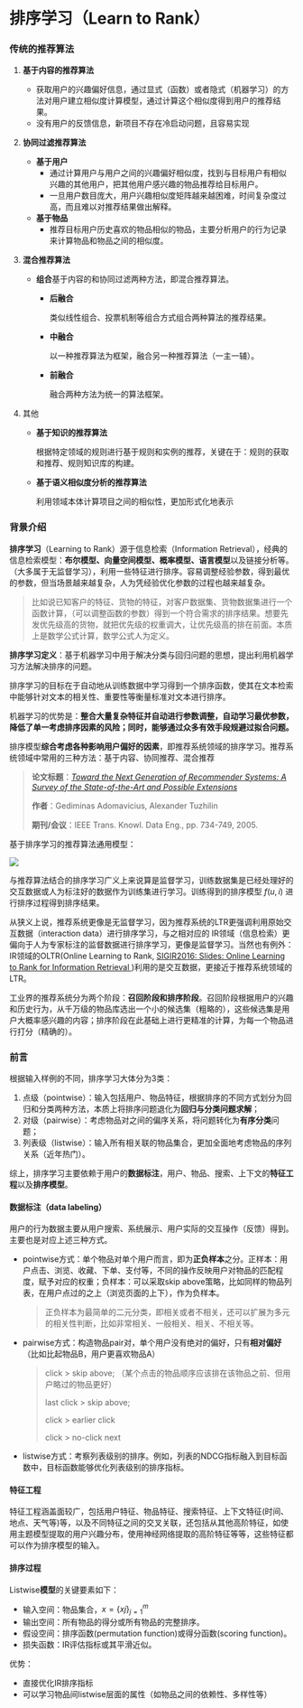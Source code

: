 # 排序学习（Learn to Rank）

### 传统的推荐算法

1. **基于内容的推荐算法**

   - 获取用户的兴趣偏好信息，通过显式（函数）或者隐式（机器学习）的方法对用户建立相似度计算模型，通过计算这个相似度得到用户的推荐结果。
   - 没有用户的反馈信息，新项目不存在冷启动问题，且容易实现

2. **协同过滤推荐算法**

   - **基于用户**
     - 通过计算用户与用户之间的兴趣偏好相似度，找到与目标用户有相似兴趣的其他用户，把其他用户感兴趣的物品推荐给目标用户。
     - 一旦用户数目庞大，用户兴趣相似度矩阵越来越困难，时间复杂度过高，而且难以对推荐结果做出解释。
   - **基于物品**
     - 推荐目标用户历史喜欢的物品相似的物品，主要分析用户的行为记录来计算物品和物品之间的相似度。

3. **混合推荐算法**

   - **组合**基于内容的和协同过滤两种方法，即混合推荐算法。

     - **后融合**

       类似线性组合、投票机制等组合方式组合两种算法的推荐结果。

     - **中融合**

       以一种推荐算法为框架，融合另一种推荐算法（一主一辅）。

     - **前融合**

       融合两种方法为统一的算法框架。

4. 其他

   - **基于知识的推荐算法**

     根据特定领域的规则进行基于规则和实例的推荐，关键在于：规则的获取和推荐、规则知识库的构建。

   - **基于语义相似度分析的推荐算法**

     利用领域本体计算项目之间的相似性，更加形式化地表示

### 背景介绍

 **排序学习**（Learning to Rank）源于信息检索（Information Retrieval），经典的信息检索模型：**布尔模型、向量空间模型、概率模型、语言模型**以及链接分析等。（大多属于无监督学习），利用一些特征进行排序。容易调整经验参数，得到最优的参数，但当场景越来越复杂，人为凭经验优化参数的过程也越来越复杂。

> 比如说已知客户的特征、货物的特征，对客户数据集、货物数据集进行一个函数计算，（可以调整函数的参数）得到一个符合需求的排序结果。想要先发优先级高的货物，就把优先级的权重调大，让优先级高的排在前面。本质上是数学公式计算，数学公式人为定义。

**排序学习定义**：基于机器学习中用于解决分类与回归问题的思想，提出利用机器学习方法解决排序的问题。

排序学习的目标在于自动地从训练数据中学习得到一个排序函数，使其在文本检索中能够针对文本的相关性、重要性等衡量标准对文本进行排序。

机器学习的优势是：**整合大量复杂特征并自动进行参数调整，自动学习最优参数，降低了单一考虑排序因素的风险；同时，能够通过众多有效手段规避过拟合问题。**

排序模型**综合考虑各种影响用户偏好的因素**，即推荐系统领域的排序学习。推荐系统领域中常用的三种方法：基于内容、协同推荐、混合推荐

> **论文标题**：*[Toward the Next Generation of Recommender Systems: A Survey of the State-of-the-Art and Possible Extensions](https://link.zhihu.com/?target=https%3A//aminer.cn/pub/53e9a48eb7602d9702daa8d9/toward-the-next-generation-of-recommender-systems-a-survey-of-the-state)*
>
> **作者**：Gediminas Adomavicius, Alexander Tuzhilin
>
> **期刊/会议**：IEEE Trans. Knowl. Data Eng., pp. 734-749, 2005.

基于排序学习的推荐算法通用模型：

<img src="http://xtf615.com/picture/machine-learning/l2r.png">

与推荐算法结合的排序学习广义上来说算是监督学习，训练数据集是已经处理好的交互数据或人为标注好的数据作为训练集进行学习。训练得到的排序模型 $f(u, i)$ 进行排序过程得到排序结果。

从狭义上说，推荐系统更像是无监督学习，因为推荐系统的LTR更强调利用原始交互数据（interaction data）进行排序学习，与之相对应的 IR领域（信息检索）更偏向于人为专家标注的监督数据进行排序学习，更像是监督学习。当然也有例外：IR领域的OLTR(Online Learning to Rank, [SIGIR2016: Slides: Online Learning to Rank for Information Retrieval ](https://staff.fnwi.uva.nl/m.derijke/wp-content/uploads/sigir2016-tutorial.pdf))利用的是交互数据，更接近于推荐系统领域的LTR。

工业界的推荐系统分为两个阶段：**召回阶段和排序阶段**。召回阶段根据用户的兴趣和历史行为，从千万级的物品库选出一个小的候选集（粗略的），这些候选集是用户大概率感兴趣的内容；排序阶段在此基础上进行更精准的计算，为每一个物品进行打分（精确的）。

### 前言

根据输入样例的不同，排序学习大体分为3类：

1. 点级（pointwise）：输入包括用户、物品特征，根据排序的不同方式划分为回归和分类两种方法，本质上将排序问题退化为**回归与分类问题求解**；
2. 对级（pairwise）：考虑物品对之间的偏序关系，将问题转化为**有序分类**问题；
3. 列表级（listwise）：输入所有相关联的物品集合，更加全面地考虑物品的序列关系（近年热门）。

综上，排序学习主要依赖于用户的**数据标注**，用户、物品、搜索、上下文的**特征工程**以及**排序模型**。

#### 数据标注（data labeling）

用户的行为数据主要从用户搜索、系统展示、用户实际的交互操作（反馈）得到。主要也是对应上述三种方式。

- pointwise方式：单个物品对单个用户而言，即为**正负样本**之分。正样本：用户点击、浏览、收藏、下单、支付等，不同的操作反映用户对物品的匹配程度，赋予对应的权重；负样本：可以采取skip above策略，比如同样的物品列表，在用户点过的之上（浏览页面的上下），作为负样本。

  > 正负样本为最简单的二元分类，即相关或者不相关，还可以扩展为多元的相关性判断，比如非常相关、一般相关、相关、不相关等。

- pairwise方式：构造物品pair对，单个用户没有绝对的偏好，只有**相对偏好**（比如比起物品B，用户更喜欢物品A）

  > click > skip above; （某个点击的物品顺序应该排在该物品之前、但用户略过的物品更好）
  >
  > last click > skip above;
  >
  > click > earlier click
  >
  > click > no-click next

- listwise方式：考察列表级别的排序。例如，列表的NDCG指标融入到目标函数中，目标函数能够优化列表级别的排序指标。

#### 特征工程

特征工程涵盖面较广，包括用户特征、物品特征、搜索特征、上下文特征(时间、地点、天气等)等，以及不同特征之间的交叉关联，还包括从其他高阶特征，如使用主题模型提取的用户兴趣分布，使用神经网络提取的高阶特征等等，这些特征都可以作为排序模型的输入。

#### 排序过程

Listwise**模型**的关键要素如下：

- 输入空间：物品集合，$x=\{xj\}_{j=1}^m$
- 输出空间：所有物品的得分或所有物品的完整排序。
- 假设空间：排序函数(permutation function)或得分函数(scoring function)。
- 损失函数：IR评估指标或其平滑近似。

优势：

- 直接优化IR排序指标
- 可以学习物品间listwise层面的属性（如物品之间的依赖性、多样性等）

